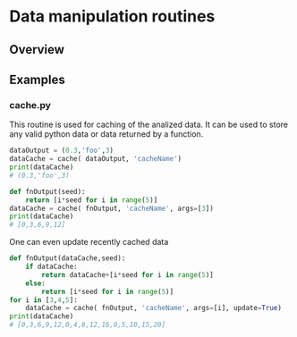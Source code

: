 # Data manipulation routines

## Overview

## Examples

### cache.py

This routine is used for caching of the analized data.
It can be used to store any valid python data or data returned by a function.
```python
dataOutput = (0.3,'foo',3)
dataCache = cache( dataOutput, 'cacheName')
print(dataCache)
# (0.3,'foo',3)

def fnOutput(seed):
    return [i*seed for i in range(5)]
dataCache = cache( fnOutput, 'cacheName', args=[3])
print(dataCache)
# [0,3,6,9,12]
```

One can even update recently cached data
```python
def fnOutput(dataCache,seed):
    if dataCache:
        return dataCache+[i*seed for i in range(5)]
    else:
        return [i*seed for i in range(5)]
for i in [3,4,5]:
    dataCache = cache( fnOutput, 'cacheName', args=[i], update=True)
print(dataCache)
# [0,3,6,9,12,0,4,8,12,16,0,5,10,15,20]
```
